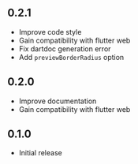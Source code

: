## 0.2.1
* Improve code style
* Gain compatibility with flutter web
* Fix dartdoc generation error
* Add `previewBorderRadius` option

## 0.2.0

* Improve documentation
* Gain compatibility with flutter web

## 0.1.0

* Initial release
